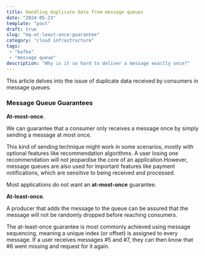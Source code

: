 ```yaml
---
title: Handling duplicate data from message queues
date: "2024-05-23"
template: "post"
draft: true
slug: "mq-at-least-once-guarantee"
category: "cloud infrastructure"
tags:
 - "kafka"
 - "message queue"
description: "Why is it so hard to deliver a message exactly once?"
---
```


This article delves into the issue of duplicate data received by consumers in message queues.

### Message Queue Guarantees

**At-most-once**.

We can guarantee that a consumer only receives a message once by simply sending a message at most once. 

This kind of sending technique might work in some scenarios, mostly with optional features like recommendation algorithms. A user losing one recommendation will not jeopardise the core of an application.However, message queues are also used for important features like payment notifications, which are sensitive to being received and processed.

Most applications do not want an **at-most-once** guarantee.

**At-least-once**.

A producer that adds the message to the queue can be assured that the message will not be randomly dropped before reaching consumers.

The at-least-once guarantee is most commonly achieved using message sequencing, meaning a unique index (or offset) is assigned to every message. If a user receives messages #5 and #7, they can then know that #6 went missing and request for it again.

